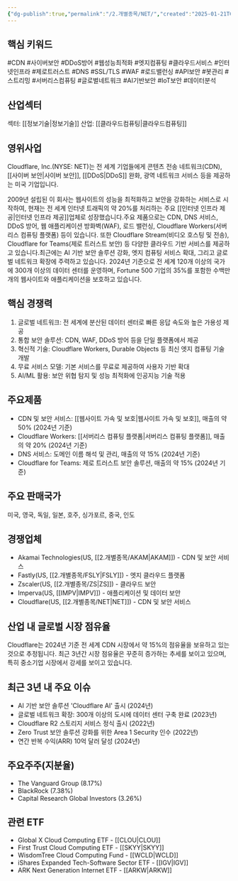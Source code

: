 ```yaml
---
{"dg-publish":true,"permalink":"/2.개별종목/NET/","created":"2025-01-21T06:53:26.465+09:00","updated":"2025-06-03T20:06:00.310+09:00"}
---
```


## 핵심 키워드

#CDN #사이버보안 #DDoS방어 #웹성능최적화 #엣지컴퓨팅 #클라우드서비스 #인터넷인프라 #제로트러스트 #DNS #SSL/TLS #WAF #로드밸런싱 #API보안 #봇관리 #스트리밍 #서버리스컴퓨팅 #글로벌네트워크 #AI기반보안 #IoT보안 #데이터분석

## 산업섹터

섹터: [[정보기술\|정보기술]]
산업: [[클라우드컴퓨팅\|클라우드컴퓨팅]]

## 영위사업

Cloudflare, Inc.(NYSE: NET)는 전 세계 기업들에게 콘텐츠 전송 네트워크(CDN), [[사이버 보안\|사이버 보안]], [[DDoS\|DDoS]] 완화, 광역 네트워크 서비스 등을 제공하는 미국 기업입니다. 

2009년 설립된 이 회사는 웹사이트의 성능을 최적화하고 보안을 강화하는 서비스로 시작하여, 현재는 전 세계 인터넷 트래픽의 약 20%를 처리하는 주요 [[인터넷 인프라 제공\|인터넷 인프라 제공]]업체로 성장했습니다.주요 제품으로는 CDN, DNS 서비스, DDoS 방어, 웹 애플리케이션 방화벽(WAF), 로드 밸런싱, Cloudflare Workers(서버리스 컴퓨팅 플랫폼) 등이 있습니다. 또한 Cloudflare Stream(비디오 호스팅 및 전송), Cloudflare for Teams(제로 트러스트 보안) 등 다양한 클라우드 기반 서비스를 제공하고 있습니다.최근에는 AI 기반 보안 솔루션 강화, 엣지 컴퓨팅 서비스 확대, 그리고 글로벌 네트워크 확장에 주력하고 있습니다. 2024년 기준으로 전 세계 120개 이상의 국가에 300개 이상의 데이터 센터를 운영하며, Fortune 500 기업의 35%를 포함한 수백만 개의 웹사이트와 애플리케이션을 보호하고 있습니다.

## 핵심 경쟁력

1. 글로벌 네트워크: 전 세계에 분산된 데이터 센터로 빠른 응답 속도와 높은 가용성 제공
2. 통합 보안 솔루션: CDN, WAF, DDoS 방어 등을 단일 플랫폼에서 제공
3. 혁신적 기술: Cloudflare Workers, Durable Objects 등 최신 엣지 컴퓨팅 기술 개발
4. 무료 서비스 모델: 기본 서비스를 무료로 제공하여 사용자 기반 확대
5. AI/ML 활용: 보안 위협 탐지 및 성능 최적화에 인공지능 기술 적용

## 주요제품

- CDN 및 보안 서비스: [[웹사이트 가속 및 보호\|웹사이트 가속 및 보호]], 매출의 약 50% (2024년 기준)
- Cloudflare Workers: [[서버리스 컴퓨팅 플랫폼\|서버리스 컴퓨팅 플랫폼]], 매출의 약 20% (2024년 기준)
- DNS 서비스: 도메인 이름 해석 및 관리, 매출의 약 15% (2024년 기준)
- Cloudflare for Teams: 제로 트러스트 보안 솔루션, 매출의 약 15% (2024년 기준)

## 주요 판매국가

미국, 영국, 독일, 일본, 호주, 싱가포르, 중국, 인도

## 경쟁업체

- Akamai Technologies(US, [[2.개별종목/AKAM\|AKAM]]) - CDN 및 보안 서비스
- Fastly(US, [[2.개별종목/FSLY\|FSLY]]) - 엣지 클라우드 플랫폼
- Zscaler(US, [[2.개별종목/ZS\|ZS]]) - 클라우드 보안
- Imperva(US, [[IMPV\|IMPV]]) - 애플리케이션 및 데이터 보안
- Cloudflare(US, [[2.개별종목/NET\|NET]]) - CDN 및 보안 서비스

## 산업 내 글로벌 시장 점유율

Cloudflare는 2024년 기준 전 세계 CDN 시장에서 약 15%의 점유율을 보유하고 있는 것으로 추정됩니다. 최근 3년간 시장 점유율은 꾸준히 증가하는 추세를 보이고 있으며, 특히 중소기업 시장에서 강세를 보이고 있습니다.

## 최근 3년 내 주요 이슈

- AI 기반 보안 솔루션 'Cloudflare AI' 출시 (2024년)
- 글로벌 네트워크 확장: 300개 이상의 도시에 데이터 센터 구축 완료 (2023년)
- Cloudflare R2 스토리지 서비스 정식 출시 (2022년)
- Zero Trust 보안 솔루션 강화를 위한 Area 1 Security 인수 (2022년)
- 연간 반복 수익(ARR) 10억 달러 달성 (2024년)

## 주요주주(지분율)

- The Vanguard Group (8.17%)
- BlackRock (7.38%)
- Capital Research Global Investors (3.26%)

## 관련 ETF

- Global X Cloud Computing ETF - [[CLOU\|CLOU]]
- First Trust Cloud Computing ETF - [[SKYY\|SKYY]]
- WisdomTree Cloud Computing Fund - [[WCLD\|WCLD]]
- iShares Expanded Tech-Software Sector ETF - [[IGV\|IGV]]
- ARK Next Generation Internet ETF - [[ARKW\|ARKW]]